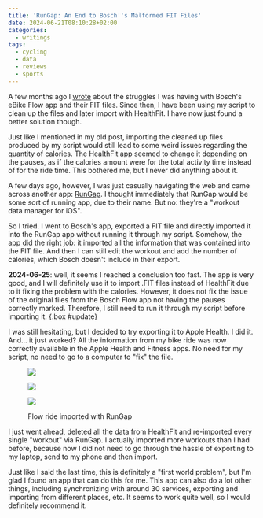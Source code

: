 ```yaml
---
title: 'RunGap: An End to Bosch''s Malformed FIT Files'
date: 2024-06-21T08:10:28+02:00
categories:
  - writings
tags:
  - cycling
  - data
  - reviews
  - sports
---
```


A few months ago I [wrote](/2023/10/11/processing-bosch-ebike-flow-fit-files/) about the struggles I was having with Bosch's eBike Flow app and their FIT files. Since then, I have been using my script to clean up the files and later import with HealthFit. I have now just found a better solution though.

<!--more-->

Just like I mentioned in my old post, importing the cleaned up files produced by my script would still lead to some weird issues regarding the quantity of calories. The HealthFit app seemed to change it depending on the pauses, as if the calories amount were for the total activity time instead of for the ride time. This bothered me, but I never did anything about it.

A few days ago, however, I was just casually navigating the web and came across another app: [RunGap](https://www.rungap.com/). I thought immediately that RunGap would be some sort of running app, due to their name. But no: they're a "workout data manager for iOS".

So I tried. I went to Bosch's app, exported a FIT file and directly imported it into the RunGap app without running it through my script. Somehow, the app did the right job: it imported all the information that was contained into the FIT file. And then I can still edit the workout and add the number of calories, which Bosch doesn't include in their export.

**2024-06-25**: well, it seems I reached a conclusion too fast. The app is very good, and I will definitely use it to import .FIT files instead of HealthFit due to it fixing the problem with the calories. However, it does not fix the issue of the original files from the Bosch Flow app not having the pauses correctly marked. Therefore, I still need to run it through my script before importing it.
{.box #update}

I was still hesitating, but I decided to try exporting it to Apple Health. I did it. And... it just worked? All the information from my bike ride was now correctly available in the Apple Health and Fitness apps. No need for my script, no need to go to a computer to "fix" the file.

<figure>

<div class='fg' style='grid-template-columns: repeat(3, 1fr);'>

![](image:2024-06-21-flow-via-rungap-01 "")

![](image:2024-06-21-flow-via-rungap-02 "")

![](image:2024-06-21-flow-via-rungap-03 "")

</div>

<figcaption>Flow ride imported with RunGap</figcaption>

</figure>

I just went ahead, deleted all the data from HealthFit and re-imported every single "workout" via RunGap. I actually imported more workouts than I had before, because now I did not need to go through the hassle of exporting to my laptop, send to my phone and then import.

Just like I said the last time, this is definitely a "first world problem", but I'm glad I found an app that can do this for me. This app can also do a lot other things, including synchronizing with around 30 services, exporting and importing from different places, etc. It seems to work quite well, so I would definitely recommend it.
